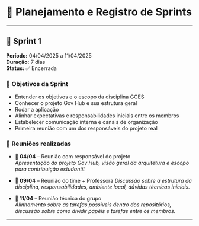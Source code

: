 # 📅 Planejamento e Registro de Sprints

---

## 🏁 Sprint 1

**Período:** 04/04/2025 a 11/04/2025  
**Duração:** 7 dias  
**Status:** ✅ Encerrada

### 🧾 Objetivos da Sprint

- Entender os objetivos e o escopo da disciplina GCES
- Conhecer o projeto Gov Hub e sua estrutura geral
- Rodar a aplicação 
- Alinhar expectativas e responsabilidades iniciais entre os membros
- Estabelecer comunicação interna e canais de organização
- Primeira reunião com um dos responsáveis do projeto real

### 🤝 Reuniões realizadas

- **📅 04/04** – Reunião com responsável do projeto  
  *Apresentação do projeto Gov Hub, visão geral da arquitetura e escopo para contribuição estudantil.*

- **📅 09/04** – Reunião do time + Professora
  *Discussão sobre a estrutura da disciplina, responsabilidades, ambiente local, dúvidas técnicas iniciais.*

- **📅 11/04** – Reunião técnica do grupo  
  *Alinhamento sobre as tarefas possíveis dentro dos repositórios, discussão sobre como dividir papéis e tarefas entre os membros.*
---

